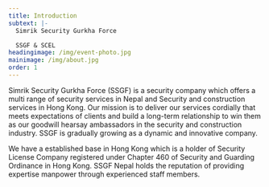 ```yaml
---
title: Introduction
subtext: |-
  Simrik Security Gurkha Force

  SSGF & SCEL
headingimage: /img/event-photo.jpg
mainimage: /img/about.jpg
order: 1
---
```

Simrik Security Gurkha Force (SSGF) is a security company which offers a multi range of security services in Nepal and Security and construction services in Hong Kong. Our mission is to deliver our services cordially that meets expectations of clients and build a long-term relationship to win them as our goodwill hearsay ambassadors in the security and construction industry. SSGF is gradually growing as a dynamic and innovative company. 

We have a established base in Hong Kong which is a holder of Security License Company registered under Chapter 460 of Security and Guarding Ordinance in Hong Kong. SSGF Nepal holds the reputation of providing expertise manpower through experienced staff members.